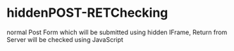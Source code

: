 # hiddenPOST-RETChecking
normal Post Form which will be submitted using hidden IFrame, Return from Server will be checked using JavaScript 
